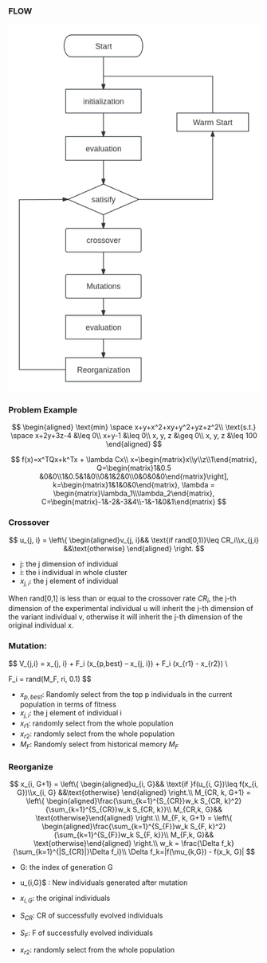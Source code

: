 

### FLOW

![DE](./img/DE.png)

### Problem Example

$$
\begin{aligned}
\text{min} \space x+y+x^2+xy+y^2+yz+z^2\\
\text{s.t.} \space x+2y+3z-4 &\leq 0\\
x+y-1 &\leq 0\\
x, y, z &\geq 0\\
x, y, z &\leq 100
\end{aligned}
$$


$$
f(x)=x^TQx+k^Tx + \lambda Cx\\
x=\begin{matrix}x\\y\\z\\1\end{matrix},
Q=\begin{matrix}1&0.5 &0&0\\1&0.5&1&0\\0&1&2&0\\0&0&0&0\end{matrix}\right],
k=\begin{matrix}1&1&0&0\end{matrix},
\lambda = \begin{matrix}\lambda_1\\\lambda_2\end{matrix},
C=\begin{matrix}-1&-2&-3&4\\-1&-1&0&1\end{matrix}
$$

### Crossover

$$
u_{j, i} = \left\{ \begin{aligned}v_{j, i}&& \text{if rand[0,1)}\leq CR_i\\x_{j,i} &&\text{otherwise} \end{aligned} \right.
$$

- j: the j dimension of  individual
- i: the i individual in whole cluster
- $x_{j, i}$: the j element of individual

When rand[0,1] is less than or equal to the crossover rate $CR_i$, the j-th dimension of the experimental individual u will inherit the j-th dimension of the variant individual v, otherwise it will inherit the j-th dimension of the original individual x.

### Mutation:

$$
V_{j,i} = x_{j, i} + F_i (x_{p,best} – x_{j, i}) + F_i (x_{r1} - x_{r2}) \\

F_i = rand(M_F, ri, 0.1)
$$

- $x_{p, best}$: Randomly select from the top p individuals in the current population in terms of fitness
- $x_{j, i}$: the j element of individual i
- $x_{r1}$: randomly select from the whole population
- $x_{r2}$: randomly select from the whole population
- $M_{F}$: Randomly select from historical memory $M_F$

### Reorganize

$$
x_{i, G+1} = \left\{ \begin{aligned}u_{i, G}&& \text{if }f(u_{i, G})\leq f(x_{i, G})\\x_{i, G} &&\text{otherwise} \end{aligned} \right.\\
M_{CR, k, G+1} = \left\{ \begin{aligned}\frac{\sum_{k=1}^{S_{CR}}w_k S_{CR, k}^2}{\sum_{k=1}^{S_{CR}}w_k S_{CR, k}}\\
M_{CR,k, G}&& \text{otherwise}\end{aligned} \right.\\
M_{F, k, G+1} = \left\{ \begin{aligned}\frac{\sum_{k=1}^{S_{F}}w_k S_{F, k}^2}{\sum_{k=1}^{S_{F}}w_k S_{F, k}}\\
M_{F,k, G}&& \text{otherwise}\end{aligned} \right.\\
w_k = \frac{\Delta f_k}{\sum_{k=1}^{|S_{CR}|}\Delta f_i}\\
\Delta f_k=|f(\mu_{k,G}) - f(x_k, G)|
$$

- G: the index of generation G 
- u_{i,G}$ : New individuals generated after mutation

- $x_{i, G}$: the original individuals

- $S_{CR}$: CR of successfully evolved individuals

- $S_{F}$: F of successfully evolved individuals

- $x_{r2}$: randomly select from the whole population
